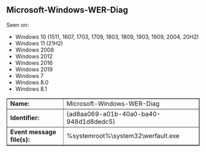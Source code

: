 ## Microsoft-Windows-WER-Diag

Seen on:
* Windows 10 (1511, 1607, 1703, 1709, 1803, 1809, 1903, 1909, 2004, 20H2)
* Windows 11 (21H2)
* Windows 2008
* Windows 2012
* Windows 2016
* Windows 2019
* Windows 7
* Windows 8.0
* Windows 8.1

<table border="1" class="docutils">
  <tbody>
    <tr>
      <td><b>Name:</b></td>
      <td>Microsoft-Windows-WER-Diag</td>
    </tr>
    <tr>
      <td><b>Identifier:</b></td>
      <td>{ad8aa069-a01b-40a0-ba40-948d1d8dedc5}</td>
    </tr>
    <tr>
      <td><b>Event message file(s):</b></td>
      <td>%systemroot%\system32\werfault.exe</td>
    </tr>
  </tbody>
</table>

&nbsp;

